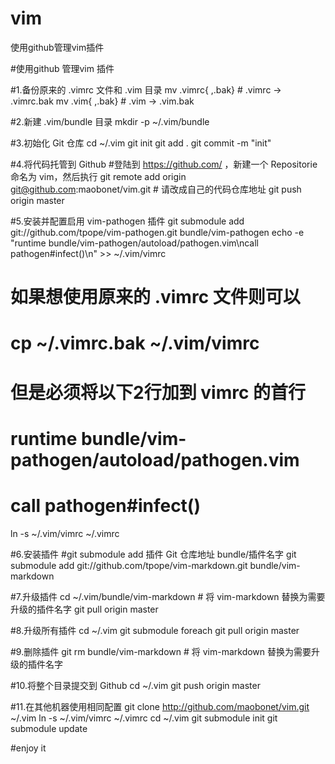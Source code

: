 vim 
===

使用github管理vim插件

#使用github 管理vim 插件

#1.备份原来的 .vimrc 文件和 .vim 目录
mv .vimrc{ ,.bak} # .vimrc -> .vimrc.bak
mv .vim{ ,.bak}   # .vim -> .vim.bak 

#2.新建 .vim/bundle 目录
mkdir -p ~/.vim/bundle

#3.初始化 Git 仓库
cd ~/.vim
git init
git add .
git commit -m "init"

#4.将代码托管到 Github
#登陆到 https://github.com/ ，新建一个 Repositorie 命名为 vim，然后执行
git remote add origin git@github.com:maobonet/vim.git # 请改成自己的代码仓库地址
git push origin master

#5.安装并配置启用 vim-pathogen 插件
git submodule add git://github.com/tpope/vim-pathogen.git bundle/vim-pathogen
echo -e "runtime bundle/vim-pathogen/autoload/pathogen.vim\ncall pathogen#infect()\n" >> ~/.vim/vimrc
# 如果想使用原来的 .vimrc 文件则可以
# cp ~/.vimrc.bak ~/.vim/vimrc
# 但是必须将以下2行加到 vimrc 的首行
# runtime bundle/vim-pathogen/autoload/pathogen.vim
# call pathogen#infect()
ln -s ~/.vim/vimrc ~/.vimrc

#6.安装插件
#git submodule add 插件 Git 仓库地址 bundle/插件名字
git submodule add git://github.com/tpope/vim-markdown.git bundle/vim-markdown

#7.升级插件
cd ~/.vim/bundle/vim-markdown # 将 vim-markdown 替换为需要升级的插件名字
git pull origin master

#8.升级所有插件
cd ~/.vim
git submodule foreach git pull origin master

#9.删除插件
git rm bundle/vim-markdown # 将 vim-markdown 替换为需要升级的插件名字

#10.将整个目录提交到 Github
cd ~/.vim
git push origin master

#11.在其他机器使用相同配置
git clone http://github.com/maobonet/vim.git ~/.vim
ln -s ~/.vim/vimrc ~/.vimrc
cd ~/.vim
git submodule init
git submodule update

#enjoy it
